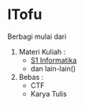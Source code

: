 # ITofu
Berbagi mulai dari 
1. Materi Kuliah :
    + [S1 Informatika]()
    + dan lain-lain()
2. Bebas :
    + CTF
    + Karya Tulis
  
